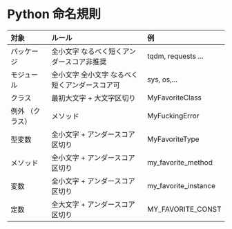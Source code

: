 # Python 命名規則

| 対象 | ルール  | 例 |
|:---|:---|:---|
| パッケージ | 全小文字 なるべく短くアンダースコア非推奨|tqdm, requests ... |
| モジュール | 全小文字 全小文字 なるべく短くアンダースコア可 | sys, os,... |
| クラス | 最初大文字 + 大文字区切り | MyFavoriteClass |
| 例外 （クラス）| メソッド | MyFuckingError |
| 型変数 | 全小文字 + アンダースコア区切り | MyFavoriteType |
| メソッド | 全小文字 + アンダースコア区切り | my_favorite_method |
| 変数 | 全小文字 + アンダースコア区切り| my_favorite_instance |
| 定数 | 全大文字 + アンダースコア区切り| MY_FAVORITE_CONST|